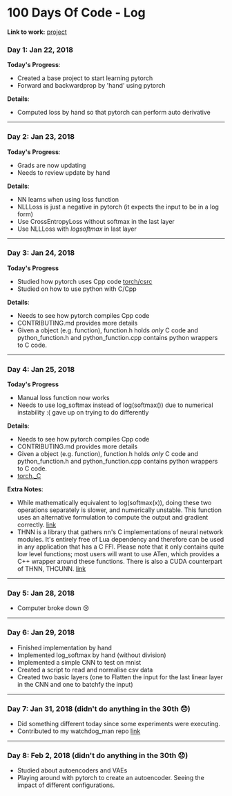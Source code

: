 # 100 Days Of Code - Log

**Link to work:**
[project](https://github.com/vturrisi/pytorch-journey)

### Day 1: Jan 22, 2018

**Today's Progress**:
- Created a base project to start learning pytorch
- Forward and backwardprop by 'hand' using pytorch

**Details**:
- Computed loss by hand so that pytorch can perform auto derivative

---

### Day 2: Jan 23, 2018

**Today's Progress**:
- Grads are now updating
- Needs to review update by hand

**Details**:
- NN learns when using loss function
- NLLLoss is just a negative in pytorch (it expects the input to be in a log form)
- Use CrossEntropyLoss without softmax in the last layer
- Use NLLLoss with *logsoftmax* in last layer

---

### Day 3: Jan 24, 2018

**Today's Progress**
- Studied how pytorch uses Cpp code [torch/csrc](https://github.com/pytorch/pytorch/tree/master/torch/csrc)
- Studied on how to use python with C/Cpp

**Details**:
- Needs to see how pytorch compiles Cpp code
- CONTRIBUTING.md provides more details
- Given a object (e.g. function), function.h holds *only* C code and python_function.h and python_function.cpp contains python wrappers to C code.

---

### Day 4: Jan 25, 2018

**Today's Progress**
- Manual loss function now works
- Needs to use log_softmax instead of log(softmax()) due to numerical instability :( gave up on trying to do differently

**Details**:
- Needs to see how pytorch compiles Cpp code
- CONTRIBUTING.md provides more details
- Given a object (e.g. function), function.h holds *only* C code and python_function.h and python_function.cpp contains python wrappers to C code.
- [torch._C](https://github.com/pytorch/pytorch/blob/master/torch/csrc/Module.cpp#L732-L742)

**Extra Notes**:
- While mathematically equivalent to log(softmax(x)), doing these two operations separately is slower, and numerically unstable. This function uses an alternative formulation to compute the output and gradient correctly. [link](https://pytorch.org/docs/master/nn.html#log-softmax)
- THNN is a library that gathers nn's C implementations of neural network modules. It's entirely free of Lua dependency and therefore can be used in any application that has a C FFI. Please note that it only contains quite low level functions; most users will want to use ATen, which provides a C++ wrapper around these functions. There is also a CUDA counterpart of THNN, THCUNN. [link](https://github.com/pytorch/pytorch/tree/517c7c98610402e2746586c78987c64c28e024aa/aten/src/THNN)

---

### Day 5: Jan 28, 2018
- Computer broke down :cry:

---

### Day 6: Jan 29, 2018
- Finished implementation by hand
- Implemented log_softmax by hand (without division)
- Implemented a simple CNN to test on mnist
- Created a script to read and normalise csv data
- Created two basic layers (one to Flatten the input for the last linear layer in the CNN and one to batchfy the input)

---

### Day 7: Jan 31, 2018 (didn't do anything in the 30th :disappointed:)

- Did something different today since some experiments were executing.
- Contributed to my watchdog_man repo [link](https://github.com/vturrisi/watchdog_man)

---

### Day 8: Feb 2, 2018 (didn't do anything in the 30th :disappointed:)

- Studied about autoencoders and VAEs
- Playing around with pytorch to create an autoencoder. Seeing the impact of different configurations.
